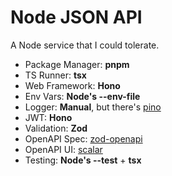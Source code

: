 # Node JSON API

A Node service that I could tolerate.

- Package Manager: **pnpm**
- TS Runner: **tsx**
- Web Framework: **Hono**
- Env Vars: **Node's --env-file**
- Logger: **Manual**, but there's [pino](https://github.com/maks-herasymov/hono-pino-logger)
- JWT: **Hono**
- Validation: **Zod**
- OpenAPI Spec: [zod-openapi](https://github.com/honojs/middleware/tree/main/packages/zod-openapi)
- OpenAPI UI: [scalar](https://www.npmjs.com/package/@scalar/hono-api-reference)
- Testing: **Node's --test** + **tsx**
